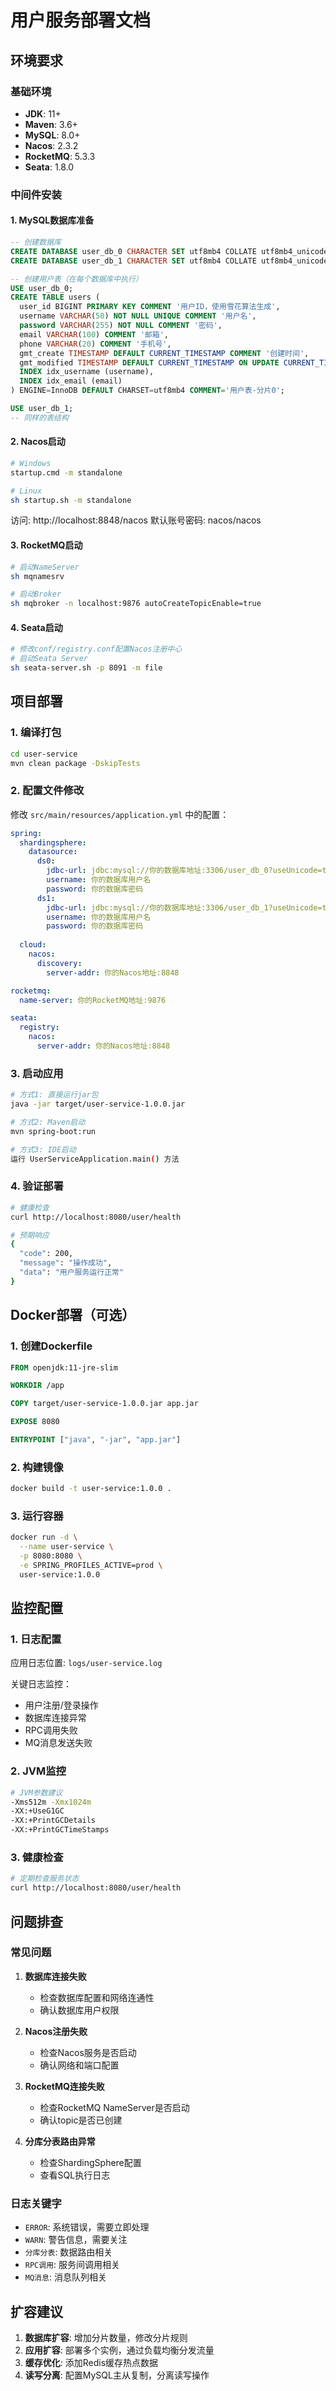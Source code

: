# 用户服务部署文档

## 环境要求

### 基础环境
- **JDK**: 11+
- **Maven**: 3.6+
- **MySQL**: 8.0+
- **Nacos**: 2.3.2
- **RocketMQ**: 5.3.3
- **Seata**: 1.8.0

### 中间件安装

#### 1. MySQL数据库准备
```sql
-- 创建数据库
CREATE DATABASE user_db_0 CHARACTER SET utf8mb4 COLLATE utf8mb4_unicode_ci;
CREATE DATABASE user_db_1 CHARACTER SET utf8mb4 COLLATE utf8mb4_unicode_ci;

-- 创建用户表（在每个数据库中执行）
USE user_db_0;
CREATE TABLE users (
  user_id BIGINT PRIMARY KEY COMMENT '用户ID，使用雪花算法生成',
  username VARCHAR(50) NOT NULL UNIQUE COMMENT '用户名',
  password VARCHAR(255) NOT NULL COMMENT '密码',
  email VARCHAR(100) COMMENT '邮箱',
  phone VARCHAR(20) COMMENT '手机号',
  gmt_create TIMESTAMP DEFAULT CURRENT_TIMESTAMP COMMENT '创建时间',
  gmt_modified TIMESTAMP DEFAULT CURRENT_TIMESTAMP ON UPDATE CURRENT_TIMESTAMP COMMENT '修改时间',
  INDEX idx_username (username),
  INDEX idx_email (email)
) ENGINE=InnoDB DEFAULT CHARSET=utf8mb4 COMMENT='用户表-分片0';

USE user_db_1;
-- 同样的表结构
```

#### 2. Nacos启动
```bash
# Windows
startup.cmd -m standalone

# Linux
sh startup.sh -m standalone
```

访问: http://localhost:8848/nacos
默认账号密码: nacos/nacos

#### 3. RocketMQ启动
```bash
# 启动NameServer
sh mqnamesrv

# 启动Broker
sh mqbroker -n localhost:9876 autoCreateTopicEnable=true
```

#### 4. Seata启动
```bash
# 修改conf/registry.conf配置Nacos注册中心
# 启动Seata Server
sh seata-server.sh -p 8091 -m file
```

## 项目部署

### 1. 编译打包
```bash
cd user-service
mvn clean package -DskipTests
```

### 2. 配置文件修改
修改 `src/main/resources/application.yml` 中的配置：

```yaml
spring:
  shardingsphere:
    datasource:
      ds0:
        jdbc-url: jdbc:mysql://你的数据库地址:3306/user_db_0?useUnicode=true&characterEncoding=utf8&allowMultiQueries=true&useSSL=false&serverTimezone=Asia/Shanghai
        username: 你的数据库用户名
        password: 你的数据库密码
      ds1:
        jdbc-url: jdbc:mysql://你的数据库地址:3306/user_db_1?useUnicode=true&characterEncoding=utf8&allowMultiQueries=true&useSSL=false&serverTimezone=Asia/Shanghai
        username: 你的数据库用户名
        password: 你的数据库密码
  
  cloud:
    nacos:
      discovery:
        server-addr: 你的Nacos地址:8848

rocketmq:
  name-server: 你的RocketMQ地址:9876

seata:
  registry:
    nacos:
      server-addr: 你的Nacos地址:8848
```

### 3. 启动应用
```bash
# 方式1: 直接运行jar包
java -jar target/user-service-1.0.0.jar

# 方式2: Maven启动
mvn spring-boot:run

# 方式3: IDE启动
运行 UserServiceApplication.main() 方法
```

### 4. 验证部署
```bash
# 健康检查
curl http://localhost:8080/user/health

# 预期响应
{
  "code": 200,
  "message": "操作成功",
  "data": "用户服务运行正常"
}
```

## Docker部署（可选）

### 1. 创建Dockerfile
```dockerfile
FROM openjdk:11-jre-slim

WORKDIR /app

COPY target/user-service-1.0.0.jar app.jar

EXPOSE 8080

ENTRYPOINT ["java", "-jar", "app.jar"]
```

### 2. 构建镜像
```bash
docker build -t user-service:1.0.0 .
```

### 3. 运行容器
```bash
docker run -d \
  --name user-service \
  -p 8080:8080 \
  -e SPRING_PROFILES_ACTIVE=prod \
  user-service:1.0.0
```

## 监控配置

### 1. 日志配置
应用日志位置: `logs/user-service.log`

关键日志监控：
- 用户注册/登录操作
- 数据库连接异常
- RPC调用失败
- MQ消息发送失败

### 2. JVM监控
```bash
# JVM参数建议
-Xms512m -Xmx1024m
-XX:+UseG1GC
-XX:+PrintGCDetails
-XX:+PrintGCTimeStamps
```

### 3. 健康检查
```bash
# 定期检查服务状态
curl http://localhost:8080/user/health
```

## 问题排查

### 常见问题

1. **数据库连接失败**
   - 检查数据库配置和网络连通性
   - 确认数据库用户权限

2. **Nacos注册失败**
   - 检查Nacos服务是否启动
   - 确认网络和端口配置

3. **RocketMQ连接失败**
   - 检查RocketMQ NameServer是否启动
   - 确认topic是否已创建

4. **分库分表路由异常**
   - 检查ShardingSphere配置
   - 查看SQL执行日志

### 日志关键字
- `ERROR`: 系统错误，需要立即处理
- `WARN`: 警告信息，需要关注
- `分库分表`: 数据路由相关
- `RPC调用`: 服务间调用相关
- `MQ消息`: 消息队列相关

## 扩容建议

1. **数据库扩容**: 增加分片数量，修改分片规则
2. **应用扩容**: 部署多个实例，通过负载均衡分发流量
3. **缓存优化**: 添加Redis缓存热点数据
4. **读写分离**: 配置MySQL主从复制，分离读写操作
